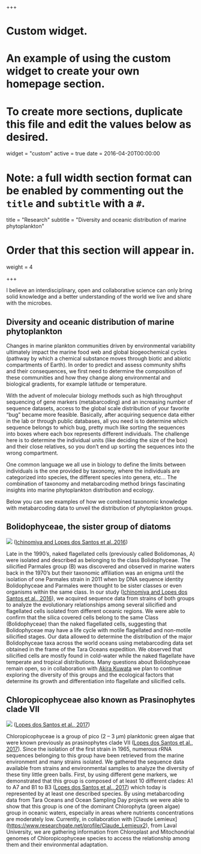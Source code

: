 +++
# Custom widget.
# An example of using the custom widget to create your own homepage section.
# To create more sections, duplicate this file and edit the values below as desired.
widget = "custom"
active = true
date = 2016-04-20T00:00:00

# Note: a full width section format can be enabled by commenting out the `title` and `subtitle` with a `#`.
title = "Research"
subtitle = "Diversity and oceanic distribution of marine phytoplankton"


# Order that this section will appear in.
weight = 4

+++

I believe an interdisciplinary, open and collaborative science can only bring solid knowledge and a better understanding of the world we live and share with the microbes.  

## **Diversity and oceanic distribution of marine phytoplankton** 

Changes in marine plankton communities driven by environmental variability ultimately impact the marine food web and global biogeochemical cycles (pathway by which a chemical substance moves through biotic and abiotic compartments of Earth). In order to predict and assess community shifts and their consequences, we first need to determine the composition of these communities and how they change along environmental and biological gradients, for example latitude or temperature. 

With the advent of molecular biology methods such as high throughput sequencing of gene markers (metabarcoding) and an increasing number of sequence datasets, access to the global scale distribution of your favorite “bug” became more feasible. Basically, after acquiring sequence data either in the lab or through public databases, all you need is to determine which sequence belongs to which bug, pretty much like sorting the sequences into boxes where each box represents different individuals. The challenge here is to determine the individual units (like deciding the size of the box) and their close relatives, so you don’t end up sorting the sequences into the wrong compartment. 

One common language we all use in biology to define the limits between individuals is the one provided by taxonomy, where the individuals are categorized into species, the different species into genera, etc... The combination of taxonomy and metabarcoding method brings fascinating insights into marine phytoplankton distribution and ecology. 

Below you can see examples of how we combined taxonomic knowledge with metabarcoding data to unveil the distribution of phytoplankton groups. 
 

## Bolidophyceae, the sister group of diatoms
![](/img/Bolido1.png) 
([Ichinomiya and Lopes dos Santos et al.,2016](files/papers/Ichinomiya_2016.pdf))

Late in the 1990’s, naked flagellated cells (previously called Bolidomonas, A) were isolated and described as belonging to the class Bolidophyceae. The silicified Parmales group (B) was discovered and observed in marine waters back in the 1970’s but their taxonomic affiliation was an enigma until the isolation of one Parmales strain in 2011 when by DNA sequence identity Bolidophyceae and Parmales were thought to be sister classes or even organisms within the same class. In our study ([Ichinomiya and Lopes dos Santos et al., 2016](files/papers/Ichinomiya_2016.pdf)), we acquired sequence data from strains of both groups to analyze the evolutionary relationships among several silicified and flagellated cells isolated from different oceanic regions. We were able to confirm that the silica covered cells belong to the same Class (Bolidophyceae) than the naked flagellated cells, suggesting that Bolidophyceae may have a life cycle with motile flagellated and non-motile silicified stages. Our data allowed to determine the distribution of the major Bolidophyceae taxa across the world oceans using metabarcoding data set obtained in the frame of the Tara Oceans expedition. We observed that silicified cells are mostly found in cold-water while the naked flagellate have temperate and tropical distributions. 
Many questions about Bolidophyceae remain open, so in collaboration with [Akira Kuwata](https://www.researchgate.net/profile/Akira_Kuwata) we plan to continue exploring the diversity of this groups and the ecological factors that determine its growth and differentiation into flagellate and silicified cells.  

## Chloropicophyceae also known as Prasinophytes clade VII 
![](/img/chloropico.png)
([Lopes dos Santos et al., 2017](files/papers/Lopes_2017b.pdf))

Chloropicophyceae is a group of pico (2 – 3 µm) planktonic green algae that were known previously as prasinophytes clade VII ([Lopes dos Santos et al., 2017](files/papers/Lopes_2017b.pdf)). Since the isolation of the first strain in 1965, numerous rRNA sequences belonging to this group have been retrieved from the marine environment and many strains isolated. We gathered the sequence data available from strains and environmental samples to analyze the diversity of these tiny little green balls. First, by using different gene markers, we demonstrated that this group is composed of at least 10 different clades: A1 to A7 and B1 to B3 ([Lopes dos Santos et al., 2017](files/papers/Lopes_2017a.pdf)) which today is represented by at least one described species.  By using metabarcoding data from Tara Oceans and Ocean Sampling Day projects we were able to show that this group is one of the dominant Chlorophyta (green algae) group in oceanic waters, especially in areas where nutrients concentrations are moderately low. Currently, in collaboration with [Claude Lemieux] (https://www.researchgate.net/profile/Claude_Lemieux2), from Laval University, we are gathering information from Chloroplast and Mitochondrial genomes of Chloropicophyceae species to access the relationship among them and their environmental adaptation.  






